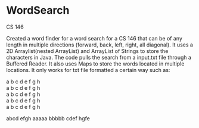 WordSearch
==========

CS 146 

Created a word finder for a word search for a CS 146 that can be of any length in multiple directions (forward, back, 
left, right, all diagonal). It uses a 2D Arraylist(nested ArrayList) and ArrayList of Strings to store the characters in Java. 
The code pulls the search from a input.txt file through a Buffered Reader. It also uses Maps to store the words located 
in multiple locations. It only works for txt file formatted a certain way such as:

a b c d e f g h <br>
a b c d e f g h <br>
a b c d e f g h <br>
a b c d e f g h <br>
a b c d e f g h <br> 

abcd efgh aaaaa bbbbb cdef hgfe
